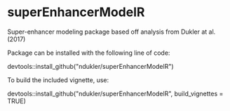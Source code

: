 # superEnhancerModelR
Super-enhancer modeling package based off analysis from Dukler at al. (2017)

Package can be installed with the following line of code:

devtools::install_github("ndukler/superEnhancerModelR")

To build the included vignette, use:

devtools::install_github("ndukler/superEnhancerModelR", build_vignettes = TRUE)
